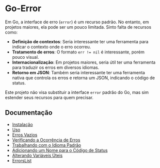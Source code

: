 # Go-Error

Em Go, a interface de erro (`error`) é um recurso padrão. No entanto, em projetos maiores, ela pode ser um pouco limitada. Sinto falta de recursos como:

- **Definição de contextos**: Seria interessante ter uma ferramenta para indicar o contexto onde o erro ocorreu.
- **Tratamento de erros**: O formato `err != nil` é interessante, porém pouco visual.
- **Internacionalização**: Em projetos maiores, seria útil ter uma ferramenta para traduzir os erros em diversos idiomas.
- **Retorno em JSON**: Também seria interessante ter uma ferramenta nativa que controla os erros e retorna um JSON, indicando o código de status.

Este projeto não visa substituir a interface `error` padrão do Go, mas sim estender seus recursos para quem precisar.

## Documentação

- [Instalação](./docs/installation.md)
- [Uso](./docs/usage.md)
- [Erros Vazios](./docs/blank-errors.md)
- [Verificando a Ocorrência de Erros](./docs/checking-errors.md)
- [Trabalhando com o Idioma Padrão](./docs/default-language.md)
- [Adicionando um Nome para o Código de Status](./docs/status-code-name.md)
- [Alterando Variáveis Úteis](./docs/customization.md)
- [ErrorsList](./docs/errorslist.md)